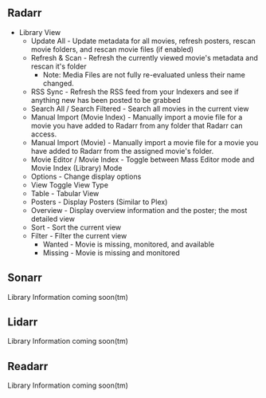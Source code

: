 ## Radarr

<section begin=radarr_library />

  - Library View
      - Update All - Update metadata for all movies, refresh posters, rescan movie folders, and rescan movie files (if enabled)
      - Refresh & Scan - Refresh the currently viewed movie's metadata and rescan it's folder
          - Note: Media Files are not fully re-evaluated unless their name changed.
      - RSS Sync - Refresh the RSS feed from your Indexers and see if anything new has been posted to be grabbed
      - Search All / Search Filtered - Search all movies in the current view
      - Manual Import (Movie Index) - Manually import a movie file for a movie you have added to Radarr from any folder that Radarr can access.
      - Manual Import (Movie) - Manually import a movie file for a movie you have added to Radarr from the assigned movie's folder.
      - Movie Editor / Movie Index - Toggle between Mass Editor mode and Movie Index (Library) Mode
      - Options - Change display options
      - View Toggle View Type
      - Table - Tabular View
      - Posters - Display Posters (Similar to Plex)
      - Overview - Display overview information and the poster; the most detailed view
      - Sort - Sort the current view
      - Filter - Filter the current view
          - Wanted - Movie is missing, monitored, and available
          - Missing - Movie is missing and monitored

<section end=radarr_library />

## Sonarr

<section begin=sonarr_library />

Library Information coming soon(tm)

<section end=sonarr_library />

## Lidarr

<section begin=lidarr_library />

Library Information coming soon(tm)

<section end=lidarr_library />

## Readarr

<section begin=readarr_library />

Library Information coming soon(tm)

<section end=readarr_library />
